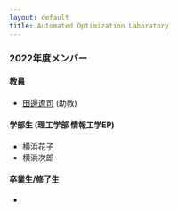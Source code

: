 ```yaml
---
layout: default
title: Automated Optimization Laboratory
---
```


### 2022年度メンバー

#### 教員

- [田邊遼司](https://ryojitanabe.github.io/index-j) (助教)

#### 学部生 (理工学部 情報工学EP)

- 横浜花子
- 横浜次郎

#### 卒業生/修了生

- 

